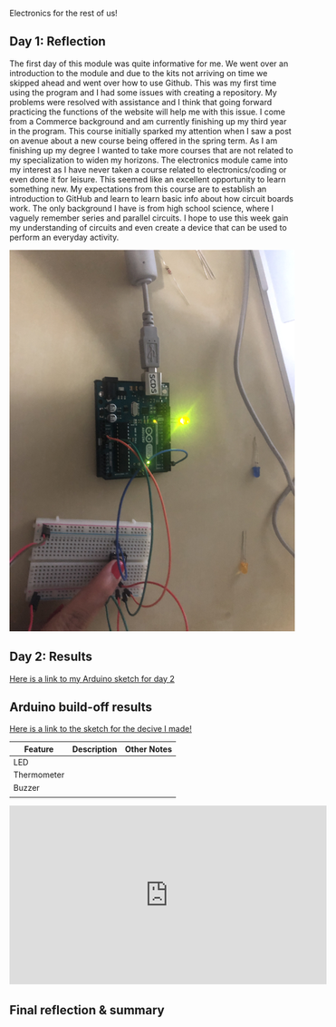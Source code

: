 Electronics for the rest of us!

## Day 1: Reflection


The first day of this module was quite informative for me. We went over an introduction to the module and due to the kits not arriving on time we skipped ahead and went over how to use Github. This was my first time using the program and I had some issues with creating a repository. My problems were resolved with assistance and I think that going forward practicing  the functions of the website will help me with this issue.  I come from a Commerce background  and am currently finishing up my third year in the program. This course initially sparked my attention when I saw a post on avenue about a new course being offered in the spring term. As I am finishing up my degree I wanted to take more courses that are not related to my specialization to widen my horizons. The electronics module came into my interest as I have never taken a course related to electronics/coding or even done it for leisure. This seemed like an excellent opportunity to learn something new. My expectations from this course are to establish an introduction to GitHub and learn to learn basic info about how circuit boards work. The only background I have is from high school science, where I vaguely remember series and parallel circuits. I hope to use this week gain my understanding of circuits and even create a device that can be used to perform an everyday activity. 
>


<!--
Inserting an image takes the form: 
![image alt text](url/to/photo "Logo Title Text")
See the following webpage for more information: https://github.com/adam-p/markdown-here/wiki/Markdown-Cheatsheet#images
Replace the elements below to insert your picture.
--> 
![LED Example](IMG_6017.JPG)

## Day 2: Results
<!--
Upload your fully-commented Arduino sketch from your final Day 2 build task--a thermometer connected to an RDB LED--into your GitHub repository.
Provide a short (~150 words) summary of your work on this circuit:
- How does your device work?
- What was challenging? 
- What worked? What didn't? 
- Be sure to link to your code (in your GitHub repository) in the text of your response.
-->
[Here is a link to my Arduino sketch for day 2](https://github.com/inspire-1a03/intersession-2020-MudrikaJoshi/blob/master/RGB_LED.ino)




## Arduino build-off results
<!--
Upload your fully-commented Arduino sketch from the final product of your Arduino build-off into the top-level of your module GitHub repository.
In ~300 words, provide a final device description and product pitch: 
- What does it do? Use a table (created in markdown) to list and describe the features. You can use the template provided below. 
- Describe briefly how it works.
- How could it be used in everyday life (or maybe just in rare cases)? 
- Be sure to link to your code (in your GitHub repository) in the text of your response.
- Include a snippet of code using the ``` ``` characters to display the code properly. 
Finally, record a short (30 second) video of a 'product pitch' for your device. 
- Upload the video to Youtube, and use the sample code below to embed your video.
-->
[Here is a link to the sketch for the decive I made!](https://github.com/inspire-1a03/intersession-2020-MudrikaJoshi/blob/master/Final_code_.ino)


<!--
Below is a general markdown table template. 
You can find more information at these links: 
- https://github.com/adam-p/markdown-here/wiki/Markdown-Cheatsheet#tables

-->
| Feature | Description | Other Notes |
|---------|-------------|-------------|
| LED        |             |             |
| Thermometer        |             |             |
|  Buzzer       |             |             |
|         |             |             |


<!--
Below is an example of embedding a YouTube video in a markdown document for use in GitHub pages. 
Note that this video won't show when previewing the document in GitHub--it only works on the GitHub pages webpage. 
- Once your YouTube video is uploaded, right click and select ```<> Copy embed code```. 
- You can paste this code directly into your markdown document. 
- Note that you may want to adjust the width and height parameters to make it fit well in your webpage
-->

<iframe width="560" height="315" src="https://www.youtube.com/embed/u_WYz5-PUeE" frameborder="0" allow="accelerometer; autoplay; encrypted-media; gyroscope; picture-in-picture" allowfullscreen></iframe> 



## Final reflection & summary
<!--
In ~300 words:
- Summarize your experience in this module. What you learned, what you liked, what you found challenging.
- Reflect upon your learning and its relevance in your life.
-->
